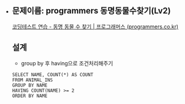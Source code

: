 - ## 문제이름: programmers 동명동물수찾기(Lv2)

  [코딩테스트 연습 - 동명 동물 수 찾기 | 프로그래머스 (programmers.co.kr)](https://programmers.co.kr/learn/courses/30/lessons/59041)

  ## 설계

  - group by 후 having으로 조건처리해주기
  ```
  SELECT NAME, COUNT(*) AS COUNT 
  FROM ANIMAL_INS 
  GROUP BY NAME 
  HAVING COUNT(NAME) >= 2 
  ORDER BY NAME
  ```
